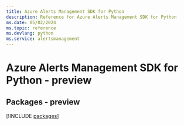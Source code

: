 ```yaml
---
title: Azure Alerts Management SDK for Python
description: Reference for Azure Alerts Management SDK for Python
ms.date: 05/02/2024
ms.topic: reference
ms.devlang: python
ms.service: alertsmanagement
---
```

# Azure Alerts Management SDK for Python - preview
## Packages - preview
[!INCLUDE [packages](alerts-management-index.md)]